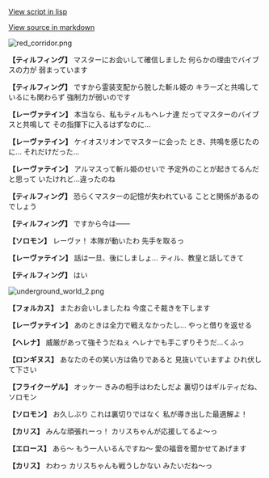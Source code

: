 [View script in lisp](../scripts/100804041.txt)

[View source in markdown](100804041.md)

![red_corridor.png](../images/backgrounds/red_corridor.png)

**【ティルフィング】**
マスターにお会いして確信しました
何らかの理由でバイブスの力が
弱まっています

**【ティルフィング】**
ですから霊装支配から脱した斬ル姫の
キラーズと共鳴しているにも関わらず
強制力が弱いのです

**【レーヴァテイン】**
本当なら、私もティルもヘレナ達
だってマスターのバイブスと共鳴して
その指揮下に入るはずなのに…

**【レーヴァテイン】**
ケイオスリオンでマスターに会った
とき、共鳴を感じたのに…
それだけだった…

**【レーヴァテイン】**
アルマスって斬ル姫のせいで
予定外のことが起きてるんだと思って
いたけれど…違ったのね

**【ティルフィング】**
恐らくマスターの記憶が失われている
ことと関係があるのでしょう

**【ティルフィング】**
ですから今は――

**【ソロモン】**
レーヴァ！
本隊が動いたわ
先手を取るっ

**【レーヴァテイン】**
話は一旦、後にしましょ…
ティル、教皇と話してきて

**【ティルフィング】**
はい

![underground_world_2.png](../images/backgrounds/underground_world_2.png)

**【フォルカス】**
またお会いしましたね
今度こそ裁きを下します

**【レーヴァテイン】**
あのときは全力で戦えなかったし…
やっと借りを返せる

**【ヘレナ】**
威厳があって強そうだねぇ
ヘレナでも手こずりそうだ…くふっ

**【ロンギヌス】**
あなたのその笑い方は偽りであると
見抜いていますよ
ひれ伏して下さい

**【フライクーゲル】**
オッケー
きみの相手はわたしだよ
裏切りはギルティだね、ソロモン

**【ソロモン】**
お久しぶり
これは裏切りではなく
私が導き出した最適解よ！

**【カリス】**
みんな頑張れーっ！
カリスちゃんが応援してるよ～っ

**【エロース】**
あら～
もう一人いるんですね～
愛の福音を聞かせてあげます

**【カリス】**
わわっ
カリスちゃんも戦うしかない
みたいだね～っ